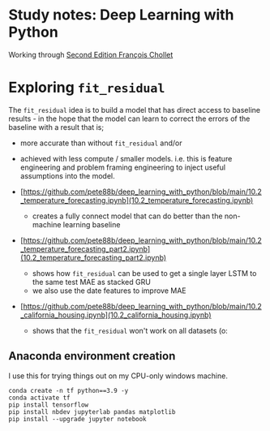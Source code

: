 # Study notes: Deep Learning with Python

Working through [Second Edition François Chollet](https://www.manning.com/books/deep-learning-with-python-second-edition)

# Exploring `fit_residual`

The `fit_residual` idea is to build a model that has direct access to baseline results - in the hope that the model can learn to correct the errors of the baseline with a result that is;
- more accurate than without `fit_residual` and/or
- achieved with less compute / smaller models.
i.e. this is feature engineering and problem framing engineering to inject useful assumptions into the model.

- [https://github.com/pete88b/deep_learning_with_python/blob/main/10.2_temperature_forecasting.ipynb](10.2_temperature_forecasting.ipynb) 
    - creates a fully connect model that can do better than the non-machine learning baseline
- [https://github.com/pete88b/deep_learning_with_python/blob/main/10.2_temperature_forecasting_part2.ipynb](10.2_temperature_forecasting_part2.ipynb) 
    - shows how `fit_residual` can be used to get a single layer LSTM to the same test MAE as stacked GRU
    - we also use the date features to improve MAE
- [https://github.com/pete88b/deep_learning_with_python/blob/main/10.2_california_housing.ipynb](10.2_california_housing.ipynb)
    - shows that the `fit_residual` won't work on all datasets (o:

## Anaconda environment creation

I use this for trying things out on my CPU-only windows machine.

```
conda create -n tf python==3.9 -y
conda activate tf
pip install tensorflow
pip install nbdev jupyterlab pandas matplotlib
pip install --upgrade jupyter notebook
```

